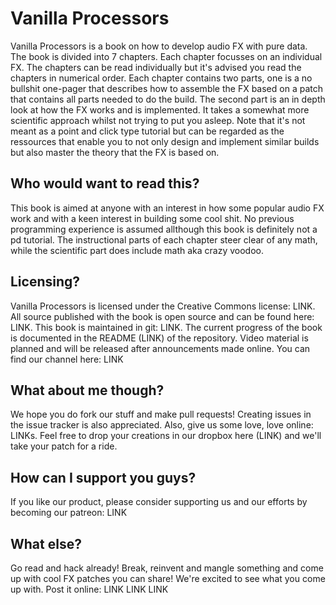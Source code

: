 # Vanilla Processors

Vanilla Processors is a book on how to develop audio FX with pure data. The book is divided into 7 chapters. Each chapter focusses on an individual FX. The chapters can be read individually but it's advised you read the chapters in numerical order. Each chapter contains two parts, one is a no bullshit one-pager that describes how to assemble the FX based on a patch that contains all parts needed to do the build. The second part is an in depth look at how the FX works and is implemented. It takes a somewhat more scientific approach whilst not trying to put you asleep. Note that it's not meant as a point and click type tutorial but can be regarded as the ressources that enable you to not only design and implement similar builds but also master the theory that the FX is based on.

## Who would want to read this?
This book is aimed at anyone with an interest in how some popular audio FX work and with a keen interest in building some cool shit. No previous programming experience is assumed allthough this book is definitely not a pd tutorial. The instructional parts of each chapter steer clear of any math, while the scientific part does include math aka crazy voodoo.

## Licensing?
Vanilla Processors is licensed under the Creative Commons license: LINK. All source published with the book is open source and can be found here: LINK. This book is maintained in git: LINK. The current progress of the book is documented in the README (LINK) of the repository. Video material is planned and will be released after announcements made online. You can find our channel here: LINK

## What about me though?
We hope you do fork our stuff and make pull requests! Creating issues in the issue tracker is also appreciated. Also, give us some love, love online: LINKs. Feel free to drop your creations in our dropbox here (LINK) and we'll take your patch for a ride.

## How can I support you guys?
If you like our product, please consider supporting us and our efforts by becoming our patreon: LINK

## What else?
Go read and hack already! Break, reinvent and mangle something and come up with cool FX patches you can share! We're excited to see what you come up with. Post it online: LINK LINK LINK
